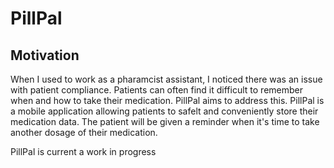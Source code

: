 # PillPal
## Motivation
When I used to work as a pharamcist assistant, I noticed there was an issue with patient compliance. Patients can often find it difficult to remember when and how to take their medication. PillPal aims to address this. PillPal is a mobile application allowing patients to  safelt and conveniently store their medication data. The patient will be given a reminder when it's time to take another dosage of their medication.

PillPal is current a work in progress
